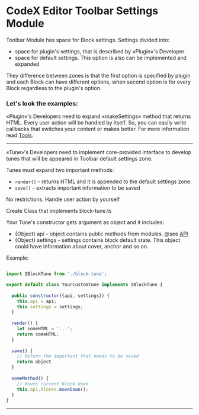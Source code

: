 # CodeX Editor Toolbar Settings Module

Toolbar Module has space for Block settings. Settings divided into:
 - space for plugin's settings, that is described by «Plugin»'s Developer
 - space for default settings. This option is also can be implemented and expanded

They difference between zones is that the first option is specified by plugin
and each Block can have different options, when second option is for every Block
regardless to the plugin's option.

### Let's look the examples:

«Plugin»'s Developers need to expand «makeSettings» method that returns HTML. 
Every user action will be handled by itself. So, you can easily write
callbacks that switches your content or makes better. For more information
read [Tools](tools.md).

---
 
«Tune»'s Developers need to implement core-provided interface to develop
tunes that will be appeared in Toolbar default settings zone.

Tunes must expand two important methods:
 - `render()` - returns HTML and it is appended to the default settings zone
 - `save()` - extracts important information to be saved
 
No restrictions. Handle user action by yourself

Create Class that implements block-tune.ts

Your Tune's constructor gets argument as object and it includes: 
 - {Object} api - object contains public methods from modules. @see [API](api.md) 
 - {Object} settings - settings contains block default state. 
This object could have information about cover, anchor and so on.

Example: 

```js

import IBlockTune from './block-tune';

export default class YourCustomTune implements IBlockTune {
  
  public constructor({api, settings}) {
    this.api = api;
    this.settings = settings;
  }
  
  render() {
    let someHTML = '...'; 
    return someHTML;
  }
  
  save() {
    // Return the important that needs to be saved
    return object
  }
  
  someMethod() {
    // moves current block down
    this.api.blocks.moveDown();
  }
}
```

--- 
  
